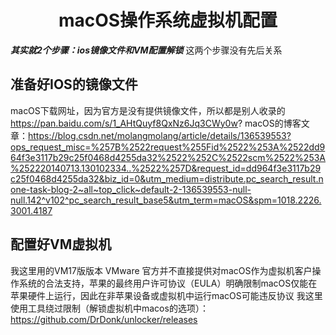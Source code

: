 # <center>macOS操作系统虚拟机配置</center>
***其实就2个步骤：ios镜像文件和VM配置解锁***
这两个步骤没有先后关系
## 准备好IOS的镜像文件
macOS下载网址，因为官方是没有提供镜像文件，所以都是别人收录的
https://pan.baidu.com/s/1_AHtQuyf8QxNz6Jq3CWy0w?
macOS的博客文章：https://blog.csdn.net/molangmolang/article/details/136539553?ops_request_misc=%257B%2522request%255Fid%2522%253A%2522dd964f3e3117b29c25f0468d4255da32%2522%252C%2522scm%2522%253A%252220140713.130102334..%2522%257D&request_id=dd964f3e3117b29c25f0468d4255da32&biz_id=0&utm_medium=distribute.pc_search_result.none-task-blog-2~all~top_click~default-2-136539553-null-null.142^v102^pc_search_result_base5&utm_term=macOS&spm=1018.2226.3001.4187

## 配置好VM虚拟机
我这里用的VM17版版本
VMware 官方并不直接提供对macOS作为虚拟机客户操作系统的合法支持，苹果的最终用户许可协议（EULA）明确限制macOS仅能在苹果硬件上运行，因此在非苹果设备或虚拟机中运行macOS可能违反协议
我这里使用工具绕过限制（解锁虚拟机中macos的选项）：https://github.com/DrDonk/unlocker/releases







